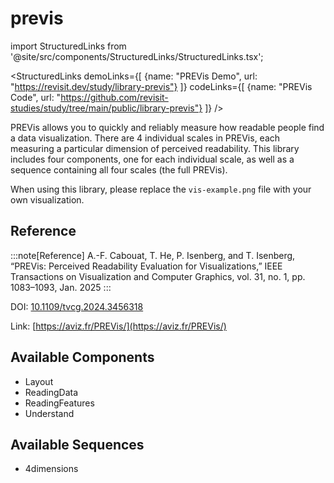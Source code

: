 
# previs

import StructuredLinks from '@site/src/components/StructuredLinks/StructuredLinks.tsx';

<StructuredLinks
    demoLinks={[
      {name: "PREVis Demo", url: "https://revisit.dev/study/library-previs"}
    ]}
    codeLinks={[
      {name: "PREVis Code", url: "https://github.com/revisit-studies/study/tree/main/public/library-previs"}
    ]}
/>

PREVis allows you to quickly and reliably measure how readable people find a data visualization. There are 4 individual scales in PREVis, each measuring a particular dimension of perceived readability. This library includes four components, one for each individual scale, as well as a sequence containing all four scales (the full PREVis). 

When using this library, please replace the `vis-example.png` file with your own visualization.

## Reference

:::note[Reference]
A.-F. Cabouat, T. He, P. Isenberg, and T. Isenberg, “PREVis: Perceived Readability Evaluation for Visualizations,” IEEE Transactions on Visualization and Computer Graphics, vol. 31, no. 1, pp. 1083–1093, Jan. 2025
:::

DOI: [10.1109/tvcg.2024.3456318](https://dx.doi.org/10.1109/tvcg.2024.3456318)

Link: [https://aviz.fr/PREVis/](https://aviz.fr/PREVis/)

## Available Components

- Layout
- ReadingData
- ReadingFeatures
- Understand

## Available Sequences

- 4dimensions
